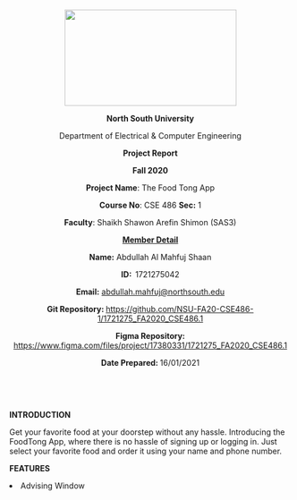 <p style="text-align: center;">&nbsp;</p>
<p style="text-align: center;">&nbsp;</p>
<p align="center"><strong><img src="https://media.dhakatribune.com/uploads/2016/11/nsulogo.jpg" alt="" width="307" height="172" /></strong></p>
<p align="center"><strong>North South University</strong></p>
<p align="center">Department of Electrical &amp; Computer Engineering</p>
<p align="center"><strong>Project Report</strong></p>
<p align="center"><strong>Fall 2020</strong></p>
<p align="center"><strong>Project Name</strong>: The Food Tong App</p>
<p align="center"><strong>Course No</strong>: CSE 486 <strong>Sec</strong><strong>:</strong> 1</p>
<p align="center"><strong>Faculty</strong>: Shaikh Shawon Arefin Shimon (SAS3)</p>
<p align="center"><strong><u>Member Detail</u></strong></p>
<p align="center"><strong>Name</strong><strong>:</strong> Abdullah Al Mahfuj Shaan</p>
<p align="center"><strong>ID</strong><strong>:&nbsp; </strong>1721275042</p>
<p align="center"><strong>Email</strong><strong>:</strong> <a href="mailto:abdullah.mahfuj@northsouth.edu">abdullah.mahfuj@northsouth.edu</a></p>
<p align="center"><strong>Git Repository</strong><strong>: </strong><a href="https://github.com/NSU-FA20-CSE486-1/1721275_FA2020_CSE486.1">https://github.com/NSU-FA20-CSE486-1/1721275_FA2020_CSE486.1</a></p>
<p align="center"><strong>Figma Repository</strong><strong>: </strong><a href="https://www.figma.com/files/project/17380331/1721275_FA2020_CSE486.1">https://www.figma.com/files/project/17380331/1721275_FA2020_CSE486.1</a></p>
<p align="center"><strong>Date Prepared</strong><strong>: </strong>16/01/2021</p>
<p><strong>&nbsp;</strong></p>
<p><strong>&nbsp;</strong></p>
<p><strong>INTRODUCTION</strong></p>
<p>Get your favorite food at your doorstep without any hassle. Introducing the FoodTong App, where there is no hassle of signing up or logging in. Just select your favorite food and order it using your name and phone number.</p>
<p><strong>FEATURES</strong></p>
<li>Advising Window</li>
